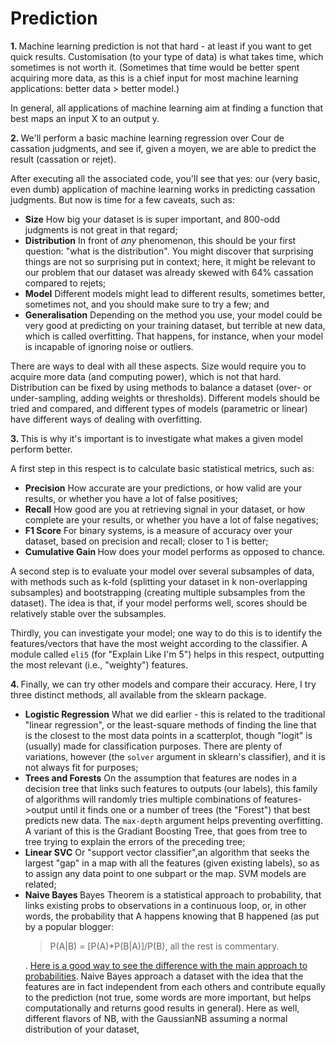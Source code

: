 # Prediction

<b>1. </b> Machine learning prediction is not that hard - at least if you want to get quick results. Customisation 
(to your type of data) is what takes time, which sometimes is not worth it. (Sometimes that time would be better 
spent acquiring more data, as this is a chief input for most machine learning applications: better data > better model.)

In general, all applications of machine learning aim at finding a function that best maps an input X to an output y.

<b>2. </b>We'll perform a basic machine learning regression over Cour de cassation judgments, and see if, given a 
moyen, we are able to predict the result (cassation or rejet).

After executing all the associated code, you'll see that yes: our (very basic, even dumb) application of machine 
learning works in predicting cassation judgments. But now is time for a few caveats, such as:

<ul><li><b>Size</b> How big your dataset is is super important, and 800-odd judgments is not great in that regard;</li>
<li><b>Distribution</b> In front of <i>any</i> phenomenon, this should be your first question: "what is the 
distribution". You might discover that surprising things are not so surprising put in context; here, it might be 
relevant to our problem that our dataset was already skewed with 64% cassation compared to rejets;</li>
<li><b>Model</b> Different models might lead to different results, sometimes better, sometimes not, and you should 
make sure to try a few; and</li><li><b>Generalisation</b> Depending on the method you use, your model could be very 
good at predicting on your training dataset, but terrible at new data, which is called overfitting. That happens, 
for instance, when your model is incapable of ignoring noise or outliers.</li></ul>

There are ways to deal with all these aspects. Size would require you to acquire more data (and computing power), 
which is not that hard. Distribution can be fixed by using methods to balance a dataset (over- or under-sampling, 
adding weights or thresholds). Different models should be tried and compared, and different types of models 
(parametric or linear) have different ways of dealing with overfitting.

<b>3. </b>This is why it's important is to investigate what makes a given model perform better.

A first step in this respect is to calculate basic statistical metrics, such as:
<ul>
<li><b>Precision</b> How accurate are your predictions, or how valid are your results, or whether you have a lot 
of false positives;</li>
<li><b>Recall</b> How good are you at retrieving signal in your dataset, or how complete are your results, or whether you 
have a lot of false negatives;</li>
<li><b>F1 Score</b> For binary systems, is a measure of accuracy over your dataset, based on precision and recall; 
closer to 1 is better;</li>
<li><b>Cumulative Gain </b> How does your model performs as opposed to chance.  
</li></ul>

A second step is to evaluate your model over several subsamples of data, with methods such as k-fold (splitting your 
dataset in k non-overlapping subsamples) and bootstrapping (creating multiple subsamples from the dataset). The idea 
is that, if your model performs well, scores should be relatively stable over the subsamples.

Thirdly, you can investigate your model; one way to do this is to identify the features/vectors that have the most 
weight according to the classifier. A module called <code>eli5</code> (for "Explain Like I'm 5") helps in this 
respect, outputting the most relevant (i.e., "weighty") features.

<b>4. </b>Finally, we can try other models and compare their accuracy. Here, I try three distinct methods, all 
available from the sklearn package.

<ul>
<li><b>Logistic Regression</b> What we did earlier - this is related to the traditional "linear regression", or the 
least-square methods of finding the line that is the closest to the most data points in a scatterplot, though 
"logit" is (usually) made for classification purposes. There are plenty of variations, however (the 
<code>solver</code> argument in sklearn's classifier), and 
it is not always 
fit for purposes;
</li>
<li><b>Trees and Forests</b> On the assumption that features are nodes in a decision tree that links such features 
to outputs (our labels), this family of algorithms will randomly tries multiple combinations of features->output 
until it finds one or a number of trees (the "Forest") that best predicts new data. The <code>max-depth</code> 
argument helps preventing overfitting. A variant of this is the Gradiant Boosting Tree, that goes from tree to tree 
trying to explain the errors of the preceding tree;</li>
<li><b>Linear SVC</b> Or "support vector classifier",an algorithm that seeks the largest "gap" in a map with all the 
features (given existing labels), so as to assign any data point to one subpart or the map. SVM models are related;</li>
<li><b>Naive Bayes </b> Bayes Theorem is a statistical approach to probability, that links existing probs to 
observations in a continuous loop, or, in other words, the probability that A happens knowing that B happened (as 
put by a popular blogger: <blockquote>P(A|B) = [P(A)*P(B|A)]/P(B), all the rest is commentary.</blockquote>.  <a 
href="https://xkcd.com/1132/">Here is a good way to see the difference with the main approach to probabilities</a>. 
Naive Bayes approach a dataset with the idea that the features are in fact independent from each others and 
contribute equally to the prediction (not true, some words are more important, but helps computationally and returns 
good results in general).
Here as well, different flavors of NB, with the GaussianNB assuming a normal distribution of your dataset,
</li></ul>
